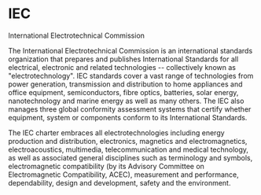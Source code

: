 # IEC


International Electrotechnical Commission

The International Electrotechnical Commission is an international
standards organization that prepares and publishes International
Standards for all electrical, electronic and related technologies --
collectively known as "electrotechnology". IEC standards cover a vast
range of technologies from power generation, transmission and
distribution to home appliances and office equipment, semiconductors,
fibre optics, batteries, solar energy, nanotechnology and marine energy
as well as many others. The IEC also manages three global conformity
assessment systems that certify whether equipment, system or components
conform to its International Standards.

The IEC charter embraces all electrotechnologies including energy
production and distribution, electronics, magnetics and
electromagnetics, electroacoustics, multimedia, telecommunication and
medical technology, as well as associated general disciplines such as
terminology and symbols, electromagnetic compatibility (by its Advisory
Committee on Electromagnetic Compatibility, ACEC), measurement and
performance, dependability, design and development, safety and the
environment.

